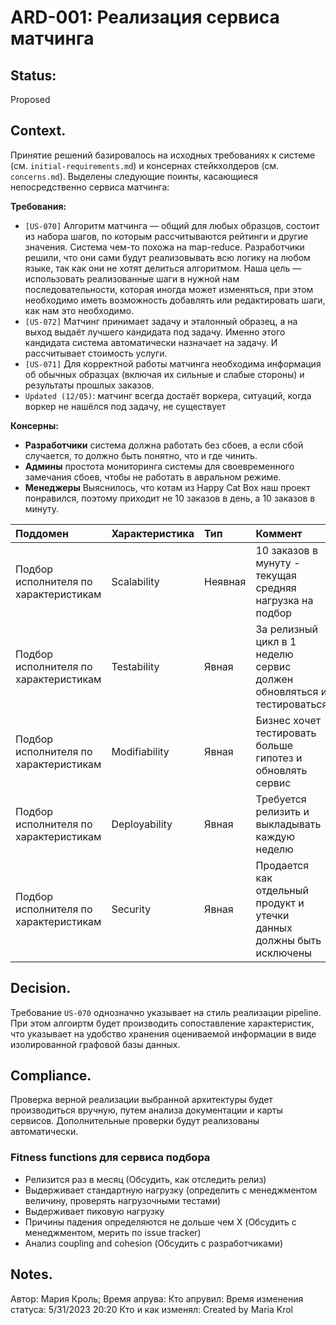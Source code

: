 # ARD-001: Реализация сервиса матчинга

## Status:
Proposed

## Context.
Принятие решений базировалось на исходных требованиях к системе (см. `initial-requirements.md`) и консернах стейкхолдеров (см. `concerns.md`).
Выделены следующие поинты, касающиеся непосредственно сервиса матчинга:

**Требования:**
- `[US-070]` Алгоритм матчинга — общий для любых образцов, состоит из набора шагов, по которым рассчитываются рейтинги 
и другие значения. Система чем-то похожа на map-reduce. Разработчики решили, что они сами будут реализовывать всю 
логику на любом языке, так как они не хотят делиться алгоритмом. Наша цель — использовать реализованные шаги в нужной 
нам последовательности, которая иногда может изменяться, при этом необходимо иметь возможность добавлять 
или редактировать шаги, как нам это необходимо.
- `[US-072]` Матчинг принимает задачу и эталонный образец, а на выход выдаёт лучшего кандидата под задачу.
Именно этого кандидата система автоматически назначает на задачу. И рассчитывает стоимость услуги.
- `[US-071]` Для корректной работы матчинга необходима информация об обычных образцах (включая их сильные и слабые 
стороны) и результаты прошлых заказов.
- `Updated (12/05)`: матчинг всегда достаёт воркера, ситуаций, когда воркер не нашёлся под задачу, не существует

**Консерны:**
- **Разработчики**
система должна работать без сбоев, а если сбой случается, то должно быть понятно, что и где чинить.
- **Админы**
простота мониторинга системы для своевременного замечания сбоев, чтобы не работать в авральном режиме.
- **Менеджеры**
Выяснилось, что котам из Happy Cat Box наш проект понравился, поэтому приходит не 10 заказов в день, 
а 10 заказов в минуту.

| Поддомен                              | Характеристика | Тип     | Коммент                                                               |
|:--------------------------------------|:---------------|:--------|:----------------------------------------------------------------------|
| Подбор исполнителя по характеристикам | Scalability    | Неявная | 10 заказов в мунуту - текущая средняя нагрузка на подбор              |
| Подбор исполнителя по характеристикам | Testability    | Явная   | За релизный цикл в 1 неделю сервис должен обновляться и тестироваться |
| Подбор исполнителя по характеристикам | Modifiability  | Явная   | Бизнес хочет тестировать больше гипотез и обновлять сервис            |
| Подбор исполнителя по характеристикам | Deployability  | Явная   | Требуется релизить и выкладывать каждую неделю                        |
| Подбор исполнителя по характеристикам | Security       | Явная   | Продается как отдельный продукт и утечки данных должны быть исключены |

## Decision.
Требование `US-070` однозначно указывает на стиль реализации pipeline. 
При этом алгоиртм будет производить сопоставление характеристик, что указывает на удобство хранения оцениваемой информации 
в виде изолированной графовой базы данных.

## Compliance.
Проверка верной реализации выбранной архитектуры будет производиться вручную, путем анализа документации и карты сервисов.
Дополнительные проверки будут реализованы автоматически.

### Fitness functions для сервиса подбора
- Релизится раз в месяц (Обсудить, как отследить релиз)
- Выдерживает стандартную нагрузку (определить с менеджментом величину, проверять нагрузочными тестами)
- Выдерживает пиковую нагрузку
- Причины падения определяются не дольше чем X (Обсудить с менеджментом, мерить по issue tracker)
- Анализ coupling and cohesion (Обсудить с разработчиками)

## Notes. 
Автор: Мария Кроль;
Время апрува:
Кто апрувил:
Время изменения статуса: 5/31/2023 20:20
Кто и как изменял: Created by Maria Krol